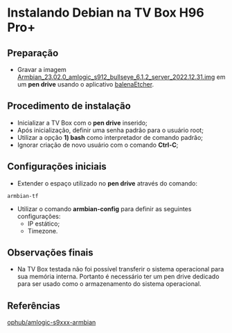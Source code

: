# Instalando Debian na TV Box H96 Pro+

## Preparação

- Gravar a imagem [Armbian_23.02.0_amlogic_s912_bullseye_6.1.2_server_2022.12.31.img](https://www.dropbox.com/s/qkg1hjjs9zoam95/Armbian_23.02.0_amlogic_s912_bullseye_6.1.2_server_2022.12.31.img.gz?dl=0) em um **pen drive** usando o aplicativo [balenaEtcher](https://www.dropbox.com/s/airlf91bq0633wb/balenaEtcher-Setup-1.7.9.zip?dl=0).

## Procedimento de instalação

- Inicializar a TV Box com o **pen drive** inserido;
- Após inicialização, definir uma senha padrão para o usuário root;
- Utilizar a opção **1) bash** como interpretador de comando padrão;
- Ignorar criação de novo usuário com o comando **Ctrl-C**;

## Configurações iniciais

- Extender o espaço utilizado no **pen drive** através do comando:

```shell
armbian-tf
```

- Utilizar o comando **armbian-config** para definir as seguintes configurações:
  - IP estático;
  - Timezone.

## Observações finais

- Na TV Box testada não foi possível transferir o sistema operacional para sua memória interna. Portanto é necessário ter um pen drive dedicado para ser usado como o armazenamento do sistema operacional.

## Referências

[ophub/amlogic-s9xxx-armbian](https://github.com/ophub/amlogic-s9xxx-armbian)